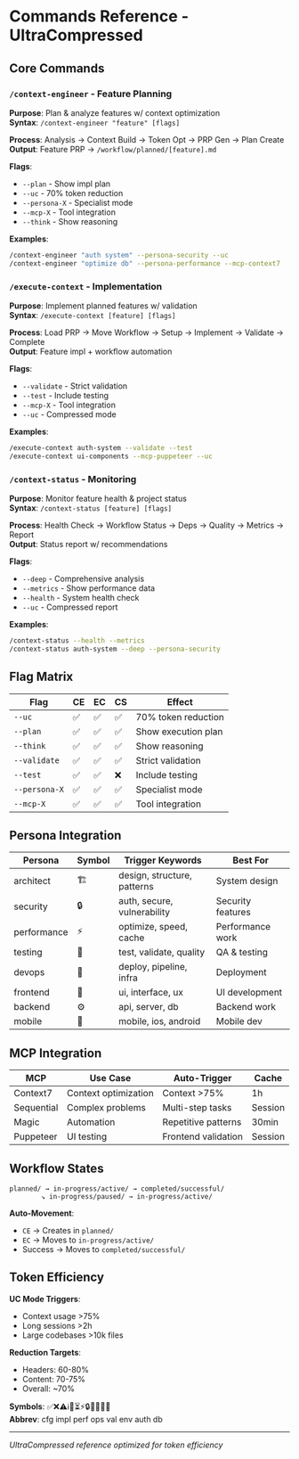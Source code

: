 # Commands Reference - UltraCompressed

## Core Commands

### `/context-engineer` - Feature Planning
**Purpose**: Plan & analyze features w/ context optimization  
**Syntax**: `/context-engineer "feature" [flags]`

**Process**: Analysis → Context Build → Token Opt → PRP Gen → Plan Create  
**Output**: Feature PRP → `/workflow/planned/[feature].md`

**Flags**:
- `--plan` - Show impl plan
- `--uc` - 70% token reduction  
- `--persona-X` - Specialist mode
- `--mcp-X` - Tool integration
- `--think` - Show reasoning

**Examples**:
```bash
/context-engineer "auth system" --persona-security --uc
/context-engineer "optimize db" --persona-performance --mcp-context7
```

### `/execute-context` - Implementation  
**Purpose**: Implement planned features w/ validation  
**Syntax**: `/execute-context [feature] [flags]`

**Process**: Load PRP → Move Workflow → Setup → Implement → Validate → Complete  
**Output**: Feature impl + workflow automation

**Flags**:
- `--validate` - Strict validation
- `--test` - Include testing
- `--mcp-X` - Tool integration  
- `--uc` - Compressed mode

**Examples**:
```bash
/execute-context auth-system --validate --test
/execute-context ui-components --mcp-puppeteer --uc
```

### `/context-status` - Monitoring
**Purpose**: Monitor feature health & project status  
**Syntax**: `/context-status [feature] [flags]`

**Process**: Health Check → Workflow Status → Deps → Quality → Metrics → Report  
**Output**: Status report w/ recommendations

**Flags**:
- `--deep` - Comprehensive analysis
- `--metrics` - Show performance data
- `--health` - System health check
- `--uc` - Compressed report

**Examples**:
```bash
/context-status --health --metrics
/context-status auth-system --deep --persona-security
```

## Flag Matrix

| Flag | CE | EC | CS | Effect |
|------|----|----|-------|--------|
| `--uc` | ✅ | ✅ | ✅ | 70% token reduction |
| `--plan` | ✅ | ✅ | ✅ | Show execution plan |
| `--think` | ✅ | ✅ | ✅ | Show reasoning |
| `--validate` | ✅ | ✅ | ✅ | Strict validation |
| `--test` | ✅ | ✅ | ❌ | Include testing |
| `--persona-X` | ✅ | ✅ | ✅ | Specialist mode |
| `--mcp-X` | ✅ | ✅ | ✅ | Tool integration |

## Persona Integration

| Persona | Symbol | Trigger Keywords | Best For |
|---------|--------|------------------|----------|
| architect | 🏗️ | design, structure, patterns | System design |
| security | 🔒 | auth, secure, vulnerability | Security features |
| performance | ⚡ | optimize, speed, cache | Performance work |
| testing | 🧪 | test, validate, quality | QA & testing |
| devops | 🚀 | deploy, pipeline, infra | Deployment |
| frontend | 🎨 | ui, interface, ux | UI development |
| backend | ⚙️ | api, server, db | Backend work |
| mobile | 📱 | mobile, ios, android | Mobile dev |

## MCP Integration

| MCP | Use Case | Auto-Trigger | Cache |
|-----|----------|--------------|-------|
| Context7 | Context optimization | Context >75% | 1h |
| Sequential | Complex problems | Multi-step tasks | Session |
| Magic | Automation | Repetitive patterns | 30min |
| Puppeteer | UI testing | Frontend validation | Session |

## Workflow States

```
planned/ → in-progress/active/ → completed/successful/
        ↘ in-progress/paused/ → in-progress/active/
```

**Auto-Movement**:
- `CE` → Creates in `planned/`
- `EC` → Moves to `in-progress/active/`  
- Success → Moves to `completed/successful/`

## Token Efficiency

**UC Mode Triggers**:
- Context usage >75%
- Long sessions >2h
- Large codebases >10k files

**Reduction Targets**:
- Headers: 60-80%
- Content: 70-75%
- Overall: ~70%

**Symbols**: ✅❌⚠️ℹ️🔄⏳⚡🔒📁📄🔧🧪  
**Abbrev**: cfg impl perf ops val env auth db

---

*UltraCompressed reference optimized for token efficiency*